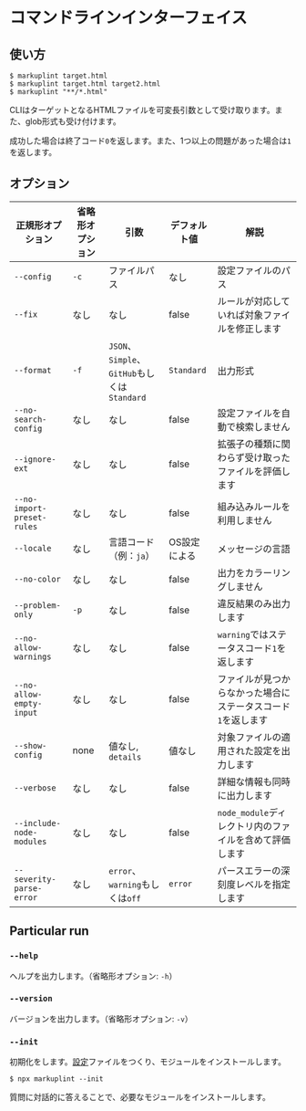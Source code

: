 # コマンドラインインターフェイス

## 使い方

```shell
$ markuplint target.html
$ markuplint target.html target2.html
$ markuplint "**/*.html"
```

CLIはターゲットとなるHTMLファイルを可変長引数として受け取ります。また、glob形式も受け付けます。

成功した場合は終了コード`0`を返します。また、1つ以上の問題があった場合は`1`を返します。

## オプション

| 正規形オプション           | 省略形オプション | 引数                                         | デフォルト値 | 解説                                                          |
| -------------------------- | ---------------- | -------------------------------------------- | ------------ | ------------------------------------------------------------- |
| `--config`                 | `-c`             | ファイルパス                                 | なし         | 設定ファイルのパス                                            |
| `--fix`                    | なし             | なし                                         | false        | ルールが対応していれば対象ファイルを修正します                |
| `--format`                 | `-f`             | `JSON`、`Simple`、`GitHub`もしくは`Standard` | `Standard`   | 出力形式                                                      |
| `--no-search-config`       | なし             | なし                                         | false        | 設定ファイルを自動で検索しません                              |
| `--ignore-ext`             | なし             | なし                                         | false        | 拡張子の種類に関わらず受け取ったファイルを評価します          |
| `--no-import-preset-rules` | なし             | なし                                         | false        | 組み込みルールを利用しません                                  |
| `--locale`                 | なし             | 言語コード（例：`ja`）                       | OS設定による | メッセージの言語                                              |
| `--no-color`               | なし             | なし                                         | false        | 出力をカラーリングしません                                    |
| `--problem-only`           | `-p`             | なし                                         | false        | 違反結果のみ出力します                                        |
| `--no-allow-warnings`      | なし             | なし                                         | false        | `warning`ではステータスコード`1`を返します                    |
| `--no-allow-empty-input`   | なし             | なし                                         | false        | ファイルが見つからなかった場合にステータスコード`1`を返します |
| `--show-config`            | none             | 値なし, `details`                            | 値なし       | 対象ファイルの適用された設定を出力します                      |
| `--verbose`                | なし             | なし                                         | false        | 詳細な情報も同時に出力します                                  |
| `--include-node-modules`   | なし             | なし                                         | false        | `node_module`ディレクトリ内のファイルを含めて評価します       |
| `--severity-parse-error`   | なし             | `error`、`warning`もしくは`off`              | `error`      | パースエラーの深刻度レベルを指定します                        |

## Particular run

### `--help`

ヘルプを出力します。（省略形オプション: `-h`）

### `--version`

バージョンを出力します。（省略形オプション: `-v`）

### `--init`

初期化をします。[設定](configuration/index.md)ファイルをつくり、モジュールをインストールします。

```shell
$ npx markuplint --init
```

質問に対話的に答えることで、必要なモジュールをインストールします。
